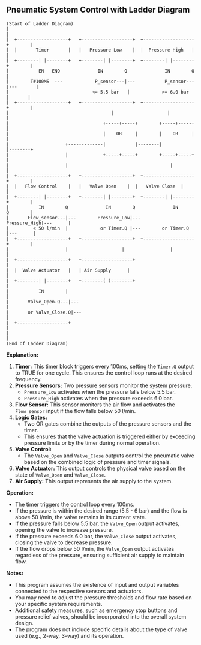 ## Pneumatic System Control with Ladder Diagram

```
(Start of Ladder Diagram)
|                                                                               |
|  +-------------------+   +-------------------+  +-------------------+        |
|  |       Timer       |   |   Pressure Low    |  |  Pressure High   |        |
|  +--------| |--------+   +--------| |--------+  +--------| |--------+        |
|           EN   ENO              IN        Q              IN        Q        |
|        T#100MS  ---            P_sensor---|---           P_sensor---|---       |
|                               <= 5.5 bar   |            >= 6.0 bar   |       |
|  +-------------------+   +-------------------+  +-------------------+        |
|                                      |                    |                 |
|                                   +-----+-----+        +-----+-----+        |
|                                   |    OR     |        |    OR     |        |
|                     +-------------|           |--------|           |--------+
|                     |             +-----+-----+        +-----+-----+        |
|                     |                                      |                 |
|  +-------------------+   +-------------------+  +-------------------+        |
|  |   Flow Control    |   |   Valve Open    |  |   Valve Close  |        |
|  +--------| |--------+   +--------| |--------+  +--------| |--------+        |
|           IN        Q              IN        Q              IN        Q        |
|       Flow_sensor---|---        Pressure_Low|---         Pressure_High|---      |
|         < 50 l/min  |            or Timer.Q |---        or Timer.Q   |---      |
|  +-------------------+   +-------------------+  +-------------------+        |
|                     |                    |                 |                 | 
|  +-------------------+   +-------------------+                               |
|  |  Valve Actuator   |   | Air Supply      |                               |
|  +--------| |--------+   +--------( )--------+                               | 
|           IN        |                                                        |
|       Valve_Open.Q---|---                                                   |
|       or Valve_Close.Q|---                                                   |
|  +-------------------+                                                       |
|                                                                               |
(End of Ladder Diagram)
```

**Explanation:**

1. **Timer:** This timer block triggers every 100ms, setting the `Timer.Q` output to TRUE for one cycle. This ensures the control loop runs at the desired frequency.
2. **Pressure Sensors:** Two pressure sensors monitor the system pressure. 
    * `Pressure_Low` activates when the pressure falls below 5.5 bar. 
    * `Pressure_High` activates when the pressure exceeds 6.0 bar. 
3. **Flow Sensor:**  This sensor monitors the air flow and activates the `Flow_sensor` input if the flow falls below 50 l/min. 
4. **Logic Gates:** 
    * Two OR gates combine the outputs of the pressure sensors and the timer. 
    * This ensures that the valve actuation is triggered either by exceeding pressure limits or by the timer during normal operation.
5. **Valve Control:** 
    * The `Valve_Open` and `Valve_Close` outputs control the pneumatic valve based on the combined logic of pressure and timer signals.
6. **Valve Actuator:** This output controls the physical valve based on the state of `Valve_Open` and `Valve_Close`.
7. **Air Supply:** This output represents the air supply to the system. 

**Operation:**

* The timer triggers the control loop every 100ms.
* If the pressure is within the desired range (5.5 - 6 bar) and the flow is above 50 l/min, the valve remains in its current state.
* If the pressure falls below 5.5 bar, the `Valve_Open` output activates, opening the valve to increase pressure.
* If the pressure exceeds 6.0 bar, the `Valve_Close` output activates, closing the valve to decrease pressure. 
* If the flow drops below 50 l/min, the `Valve_Open` output activates regardless of the pressure, ensuring sufficient air supply to maintain flow.

**Notes:**

* This program assumes the existence of input and output variables connected to the respective sensors and actuators.
* You may need to adjust the pressure thresholds and flow rate based on your specific system requirements.
* Additional safety measures, such as emergency stop buttons and pressure relief valves, should be incorporated into the overall system design. 
* The program does not include specific details about the type of valve used (e.g., 2-way, 3-way) and its operation. 
